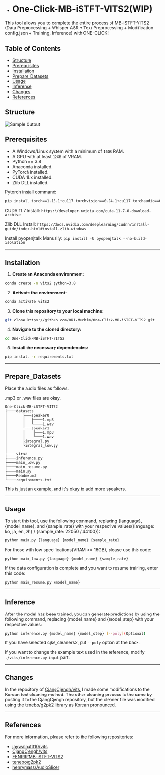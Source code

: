 - # One-Click-MB-iSTFT-VITS2(WIP)

This tool allows you to complete the entire process of MB-iSTFT-VITS2 (Data Preprocessing + Whisper ASR + Text Preprocessing + Modification config.json + Training, Inference) with ONE-CLICK!



## Table of Contents 
- [Structure](#structure)
- [Prerequisites](#prerequisites)
- [Installation](#installation)
- [Prepare_Datasets](#prepare_datasets)
- [Usage](#usage)
- [Inference](#inference)
- [Changes](#changes)
- [References](#references)

## Structure
![Sample Output](./src/One_Click_VITS_Training_Flowgraph.png)

## Prerequisites
- A Windows/Linux system with a minimum of `16GB` RAM.
- A GPU with at least `12GB` of VRAM.
- Python == 3.8
- Anaconda installed.
- PyTorch installed.
- CUDA 11.x installed.
- Zlib DLL installed.

Pytorch install command:
```sh
pip install torch==1.13.1+cu117 torchvision==0.14.1+cu117 torchaudio==0.13.1 --extra-index-url https://download.pytorch.org/whl/cu117
```

CUDA 11.7 Install:
`https://developer.nvidia.com/cuda-11-7-0-download-archive`

Zlib DLL Install:
`https://docs.nvidia.com/deeplearning/cudnn/install-guide/index.html#install-zlib-windows`

Install pyopenjtalk Manually:
`pip install -U pyopenjtalk --no-build-isolation`

---

## Installation 
1. **Create an Anaconda environment:**

```sh
conda create -n vits2 python=3.8
```

2. **Activate the environment:**

```sh
conda activate vits2
```

3. **Clone this repository to your local machine:**

```sh
git clone https://github.com/ORI-Muchim/One-Click-MB-iSTFT-VITS2.git
```

4. **Navigate to the cloned directory:**

```sh
cd One-Click-MB-iSTFT-VITS2
```

5. **Install the necessary dependencies:**

```sh
pip install -r requirements.txt
```

---

## Prepare_Datasets

Place the audio files as follows. 

.mp3 or .wav files are okay.

```
One-Click-MB-iSTFT-VITS2
├────datasets
│       ├───speaker0
│       │   ├────1.mp3
│       │   └────1.wav
│       └───speaker1
│       │    ├───1.mp3
│       │    └───1.wav
│       ├integral.py
│       └integral_low.py
│
├────vits2
├────inference.py
├────main_low.py
├────main_resume.py
├────main.py
├────Readme.md
└────requirements.txt
```

This is just an example, and it's okay to add more speakers.

---

## Usage

To start this tool, use the following command, replacing {language}, {model_name}, and {sample_rate} with your respective values({language: ko, ja, en, zh} / {sample_rate: 22050 / 44100}):

```sh
python main.py {language} {model_name} {sample_rate}
```

For those with low specifications(VRAM <= 16GB), please use this code:

```sh
python main_low.py {language} {model_name} {sample_rate}
```

If the data configuration is complete and you want to resume training, enter this code:

```sh
python main_resume.py {model_name}
```

---
## Inference

After the model has been trained, you can generate predictions by using the following command, replacing {model_name} and {model_step} with your respective values:

```sh
python inference.py {model_name} {model_step} [--poly](Optional)
```

If you have selected cjke_cleaners2, put `--poly` option at the back.


If you want to change the example text used in the reference, modify `./vits/inference.py` `input` part.

---

## Changes

In the repository of [CjangCjengh/vits](https://github.com/CjangCjengh/vits.git), I made some modifications to the Korean text cleaning method. The other cleaning process is the same by posting it to the CjangCjengh repository, but the cleaner file was modified using the [tenebo/g2pk2](https://github.com/tenebo/g2pk2) library as Korean pronounced.

---
## References

For more information, please refer to the following repositories: 
- [jaywalnut310/vits](https://github.com/jaywalnut310/vits.git) 
- [CjangCjengh/vits](https://github.com/CjangCjengh/vits.git)
- [FENRlR/MB-iSTFT-VITS2](https://github.com/FENRlR/MB-iSTFT-VITS2)
- [tenebo/g2pk2](https://github.com/tenebo/g2pk2)
- [henrymass/AudioSlicer](https://github.com/henrymaas/AudioSlicer)
